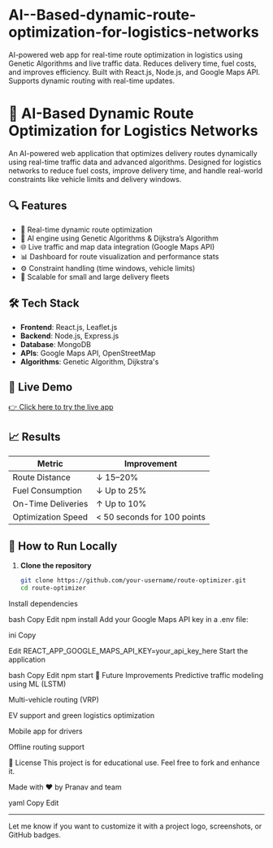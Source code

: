# AI--Based-dynamic-route-optimization-for-logistics-networks
AI-powered web app for real-time route optimization in logistics using Genetic Algorithms and live traffic data. Reduces delivery time, fuel costs, and improves efficiency. Built with React.js, Node.js, and Google Maps API. Supports dynamic routing with real-time updates.
# 🚚 AI-Based Dynamic Route Optimization for Logistics Networks

An AI-powered web application that optimizes delivery routes dynamically using real-time traffic data and advanced algorithms. Designed for logistics networks to reduce fuel costs, improve delivery time, and handle real-world constraints like vehicle limits and delivery windows.

## 🔍 Features

- 🚦 Real-time dynamic route optimization
- 🧠 AI engine using Genetic Algorithms & Dijkstra’s Algorithm
- 🌐 Live traffic and map data integration (Google Maps API)
- 📊 Dashboard for route visualization and performance stats
- ⚙️ Constraint handling (time windows, vehicle limits)
- 🧱 Scalable for small and large delivery fleets

## 🛠 Tech Stack

- **Frontend**: React.js, Leaflet.js
- **Backend**: Node.js, Express.js
- **Database**: MongoDB
- **APIs**: Google Maps API, OpenStreetMap
- **Algorithms**: Genetic Algorithm, Dijkstra's

## 🚀 Live Demo

[👉 Click here to try the live app](https://glowing-crumble-2638af.netlify.app/)

## 📈 Results

| Metric                    | Improvement       |
|--------------------------|-------------------|
| Route Distance           | ↓ 15–20%          |
| Fuel Consumption         | ↓ Up to 25%       |
| On-Time Deliveries       | ↑ Up to 10%       |
| Optimization Speed       | < 50 seconds for 100 points |

## 🧪 How to Run Locally

1. **Clone the repository**
   ```bash
   git clone https://github.com/your-username/route-optimizer.git
   cd route-optimizer
Install dependencies

bash
Copy
Edit
npm install
Add your Google Maps API key in a .env file:

ini
Copy

Edit
REACT_APP_GOOGLE_MAPS_API_KEY=your_api_key_here
Start the application

bash
Copy
Edit
npm start
🌱 Future Improvements
Predictive traffic modeling using ML (LSTM)

Multi-vehicle routing (VRP)

EV support and green logistics optimization

Mobile app for drivers

Offline routing support

📄 License
This project is for educational use. Feel free to fork and enhance it.

Made with ❤️ by Pranav and team

yaml
Copy
Edit

---

Let me know if you want to customize it with a project logo, screenshots, or GitHub badges.








